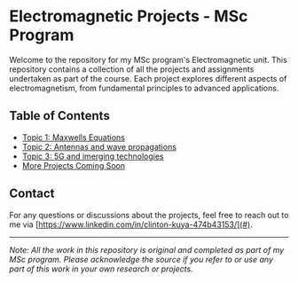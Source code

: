 # Electromagnetic Projects - MSc Program

Welcome to the repository for my MSc program's Electromagnetic unit. This repository contains a collection of all the projects and assignments undertaken as part of the course. Each project explores different aspects of electromagnetism, from fundamental principles to advanced applications.

## Table of Contents

- [Topic 1: Maxwells Equations](#project-1-title)
- [Topic 2: Antennas and wave propagations](#project-2-title)
- [Topic 3: 5G and imerging technologies ](#project-3-title)
- [More Projects Coming Soon](#more-projects-coming-soon)
## Contact

For any questions or discussions about the projects, feel free to reach out to me via [https://www.linkedin.com/in/clinton-kuya-474b43153/](#).

---

*Note: All the work in this repository is original and completed as part of my MSc program. Please acknowledge the source if you refer to or use any part of this work in your own research or projects.*

